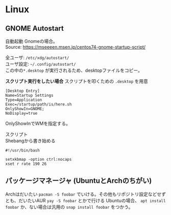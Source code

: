 # Linux

## GNOME Autostart
自動起動 Gnomeの場合。  
Source: https://mseeeen.msen.jp/centos74-gnome-startup-script/

全ユーザ: `/etc/xdg/autostart/`  
ユーザ設定: `~/.config/autostart/`  
この中の`*.desktop` が実行されるため、desktopファイルをコピー。

**スクリプト実行をしたい場合**
スクリプトを叩くための `.desktop` を用意

```
[Desktop Entry]
Name=Startup Settings
Type=Application
Exec=/startup/path/is/here.sh
OnlyShowIn=GNOME;
NoDisplay=true
```

OnlyShowInでWMを指定する。

スクリプト  
Shebangから書き始める

```
#!/usr/bin/bash

setxkbmap -option ctrl:nocaps
xset r rate 190 26
```

## パッケージマネージャ (UbuntuとArchのちがい)

Archはだいたい `pacman -S foobar` でいける。その他もリポジトリ設定などせずとも、だいたいAUR `yay -S foobar` とかで行ける
Ubuntuの場合、 `apt install foobar` か、ない場合は汎用の `snap install foobar` をつかう。
